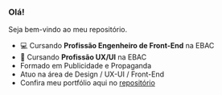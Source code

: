 ### Olá!
Seja bem-vindo ao meu repositório.

- 💻 Cursando **Profissão Engenheiro de Front-End** na EBAC
- 📱 Cursando **Profissão UX/UI** na EBAC
- Formado em Publicidade e Propaganda
- Atuo na área de Design / UX-UI / Front-End
- Confira meu portfólio aqui no [repositório](https://github.com/fernandoluistp/portfolio-frontend)

<!--
**fernandoluistp/fernandoluistp** is a ✨ _special_ ✨ repository because its `README.md` (this file) appears on your GitHub profile.

Here are some ideas to get you started:

- 🔭 I’m currently working on ...
- 🌱 I’m currently learning ...
- 👯 I’m looking to collaborate on ...
- 🤔 I’m looking for help with ...
- 💬 Ask me about ...
- 📫 How to reach me: ...
- 😄 Pronouns: ...
- ⚡ Fun fact: ...
-->
